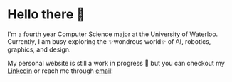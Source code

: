 # Hello there 👋

I'm a fourth year Computer Science major at the University of Waterloo. Currently, I am busy exploring the ✨wondrous world✨ of AI, robotics, graphics, and design.

My personal website is still a work in progress 🔨 but you can checkout my [Linkedin](https://www.linkedin.com/in/melikamirsajjadi/) or reach me through <a href="mailto:msmirsaj@uwaterloo.ca">email</a>!

<!--
**msmel01/msmel01** is a ✨ _special_ ✨ repository because its `README.md` (this file) appears on your GitHub profile.

Here are some ideas to get you started:

- 🔭 I’m currently working on ...
- 🌱 I’m currently learning ...
- 👯 I’m looking to collaborate on ...
- 🤔 I’m looking for help with ...
- 💬 Ask me about ...
- 📫 How to reach me: ...
- 😄 Pronouns: ...
- ⚡ Fun fact: ...
-->
